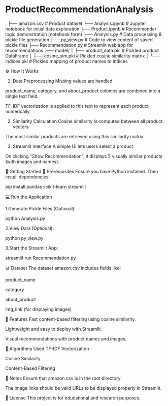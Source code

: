 # ProductRecommendationAnalysis
.
├── amazon.csv                # Product dataset
├── Analysis.ipynb           # Jupyter notebook for initial data exploration
├── Product.ipynb            # Recommender logic demonstration (notebook form)
├── Analysis.py              # Data processing & pickle file generation
├── py_view.py               # Code to view content of saved pickle files
├── Recommendation.py        # Streamlit web app for recommendations
├── model/
│   ├── product_data.pkl     # Pickled product DataFrame
│   ├── cosine_sim.pkl       # Pickled cosine similarity matrix
│   └── indices.pkl          # Pickled mapping of product names to indices



⚙️ How It Works
1. Data Preprocessing
Missing values are handled.

product_name, category, and about_product columns are combined into a single text field.

TF-IDF vectorization is applied to this text to represent each product numerically.

2. Similarity Calculation
Cosine similarity is computed between all product vectors.

The most similar products are retrieved using this similarity matrix.

3. Streamlit Interface
A simple UI lets users select a product.

On clicking "Show Recommendation", it displays 5 visually similar products (with images and names).


🚀 Getting Started
🔧 Prerequisites
Ensure you have Python installed. Then install dependencies:

pip install pandas scikit-learn streamlit


💻 Run the Application



1.Generate Pickle Files (Optional):

python Analysis.py


2.View Data (Optional):


python py_view.py



3.Start the Streamlit App:


streamlit run Recommendation.py




📊 Dataset
The dataset amazon.csv includes fields like:

product_name

category

about_product

img_link (for displaying images)

🎯 Features
Fast content-based filtering using cosine similarity.

Lightweight and easy to deploy with Streamlit.

Visual recommendations with product names and images.

🧠 Algorithms Used
TF-IDF Vectorization

Cosine Similarity

Content-Based Filtering

📌 Notes
Ensure that amazon.csv is in the root directory.

The image links should be valid URLs to be displayed properly in Streamlit.

📜 License
This project is for educational and research purposes.


